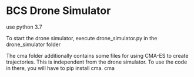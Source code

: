# BCS Drone Simulator

use python 3.7

To start the drone simulator, execute drone_simulator.py in the drone_simulator folder
  
The cma folder additionally contains some files for using CMA-ES to create trajectories. This is independent from the drone simulator. To use the code in there, you will have to pip install cma.
cma